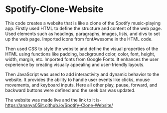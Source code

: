 # Spotify-Clone-Website
This code creates a website that is like a clone of the Spotify music-playing app.
Firstly used HTML to define the structure and content of the web page. Used elements such as headings, paragraphs, images, lists, and divs to set up the web page.
Imported icons from fontAwesome in the HTML code.

Then used CSS to style the website and define the visual properties of the HTML using functions like padding, background color, color, font, height, width, margin, etc. Imported fonts from Google Fonts.
It enhances the user experience by creating visually appealing and user-friendly layouts.

Then JavaScript was used to add interactivity and dynamic behavior to the website. It provides the ability to handle user events like clicks, mouse movements, and keyboard inputs. Here all other play, pause, forward, and backward buttons were defined and the seek bar was updated.

The website was made live and the link to it is- https://ananya05iit.github.io/Spotify-Clone-Website/
